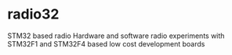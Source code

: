 # radio32
STM32 based radio
Hardware and software radio experiments with STM32F1 and STM32F4 based low cost development boards
